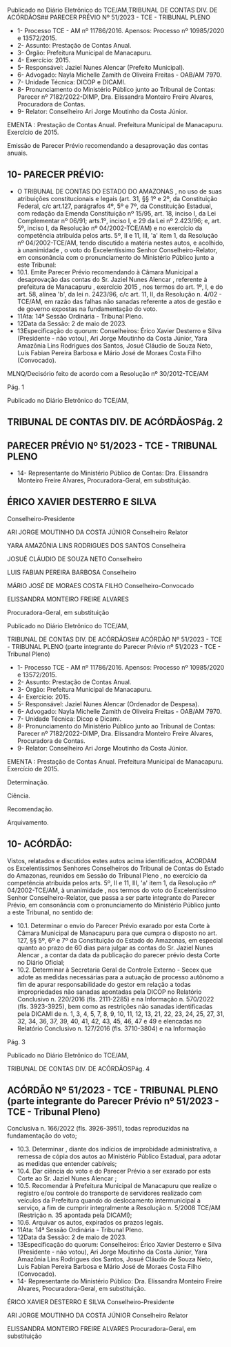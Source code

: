 Publicado  no  Diário  Eletrônico do TCE/AM,TRIBUNAL DE CONTAS DIV. DE ACÓRDÃOS## PARECER PRÉVIO Nº 51/2023 - TCE - TRIBUNAL PLENO

- 1- Processo TCE - AM nº 11786/2016. Apensos: Processo nº  10985/2020 e 13572/2015.
- 2- Assunto: Prestação de Contas Anual.
- 3- Órgão: Prefeitura Municipal de Manacapuru.
- 4- Exercício: 2015.
- 5- Responsável: Jaziel Nunes Alencar (Prefeito Municipal).
- 6- Advogado: Nayla Michelle Zamith de Oliveira Freitas - OAB/AM 7970.
- 7- Unidade Técnica: DICOP e DICAMI.
- 8- Pronunciamento  do  Ministério  Público  junto  ao  Tribunal  de  Contas: Parecer  nº 7182/2022-DIMP,  Dra. Elissandra Monteiro Freire Alvares, Procuradora de Contas.
- 9- Relator: Conselheiro Ari Jorge Moutinho da Costa Júnior.

EMENTA :  Prestação  de  Contas  Anual.    Prefeitura Municipal de Manacapuru.  Exercício de 2015.

Emissão de Parecer Prévio recomendando a desaprovação das contas anuais.

## 10-  PARECER PRÉVIO:

- O  TRIBUNAL  DE  CONTAS  DO  ESTADO  DO  AMAZONAS ,  no  uso  de  suas atribuições  constitucionais  e  legais  (art.  31,  §§  1º  e  2º,  da  Constituição  Federal,  c/c art.127,  parágrafos  4º,  5º  e  7º,  da  Constituição  Estadual,  com  redação  da  Emenda Constituição nº 15/95, art. 18, inciso I, da Lei Complementar nº 06/91; arts.1º, inciso I, e 29  da  Lei  nº  2.423/96;  e,  art.  5º,  inciso  I,  da  Resolução  nº  04/2002-TCE/AM)  e  no exercício da competência atribuída pelos arts. 5º, II e 11, III, 'a' item 1, da Resolução nº 04/2002-TCE/AM, tendo discutido a matéria nestes autos, e acolhido, à unanimidade , o voto do Excelentíssimo Senhor Conselheiro-Relator, em consonância com o pronunciamento do Ministério Público junto a este Tribunal:
- 10.1. Emite Parecer Prévio recomendando à Câmara Municipal a desaprovação das  contas do Sr.  Jaziel  Nunes  Alencar ,  referente  à prefeitura de Manacapuru , exercício 2015 , nos termos do art. 1º, I, e do art. 58, alínea 'b', da lei n. 2423/96, c/c art. 11, II, da Resolução n. 4/02 -  TCE/AM,  em  razão  das  falhas  não  sanadas  referente  a  atos  de gestão e de governo expostas na fundamentação do voto.
- 11Ata: 14ª Sessão Ordinária - Tribunal Pleno.
- 12Data da Sessão: 2 de maio de 2023.
- 13Especificação do quorum: Conselheiros: Érico Xavier Desterro e Silva (Presidente - não votou), Ari Jorge Moutinho da Costa Júnior, Yara Amazônia Lins Rodrigues dos Santos, Josué Cláudio de Souza Neto, Luis Fabian Pereira Barbosa e Mário José de Moraes Costa Filho (Convocado).

MLNQ/Decisório feito de acordo com a Resolução nº 30/2012-TCE/AM

Pág. 1

Publicado  no  Diário  Eletrônico do TCE/AM,

## TRIBUNAL DE CONTAS DIV. DE ACÓRDÃOSPág. 2

## PARECER PRÉVIO Nº 51/2023 - TCE - TRIBUNAL PLENO

- 14-  Representante do Ministério Público de Contas: Dra. Elissandra Monteiro Freire Alvares, Procuradora-Geral, em substituição.

## ÉRICO XAVIER DESTERRO E SILVA

Conselheiro-Presidente

ARI JORGE MOUTINHO DA COSTA JÚNIOR Conselheiro Relator

YARA AMAZÔNIA LINS RODRIGUES DOS SANTOS Conselheira

JOSUÉ CLÁUDIO DE SOUZA NETO Conselheiro

LUIS FABIAN PEREIRA BARBOSA Conselheiro

MÁRIO JOSÉ DE MORAES COSTA FILHO Conselheiro-Convocado

ELISSANDRA MONTEIRO FREIRE ALVARES

Procuradora-Geral, em substituição

Publicado  no  Diário  Eletrônico do TCE/AM,

TRIBUNAL DE CONTAS DIV. DE ACÓRDÃOS## ACÓRDÃO Nº 51/2023 - TCE - TRIBUNAL PLENO (parte integrante do Parecer Prévio nº 51/2023 - TCE - Tribunal Pleno)

- 1- Processo TCE - AM nº 11786/2016. Apensos: Processo nº  10985/2020 e 13572/2015.
- 2- Assunto: Prestação de Contas Anual.
- 3- Órgão: Prefeitura Municipal de Manacapuru.
- 4- Exercício: 2015.
- 5- Responsável: Jaziel Nunes Alencar (Ordenador de Despesa).
- 6- Advogado: Nayla Michelle Zamith de Oliveira Freitas - OAB/AM 7970.
- 7- Unidade Técnica: Dicop e Dicami.
- 8- Pronunciamento  do  Ministério  Público  junto  ao  Tribunal  de  Contas: Parecer  nº 7182/2022-DIMP,  Dra. Elissandra Monteiro Freire Alvares, Procuradora de Contas.
- 9- Relator: Conselheiro Ari Jorge Moutinho da Costa Júnior.

EMENTA :  Prestação  de  Contas  Anual.    Prefeitura Municipal de Manacapuru. Exercício de 2015.

Determinação.

Ciência.

Recomendação.

Arquivamento.

## 10-  ACÓRDÃO:

Vistos, relatados e discutidos estes autos acima identificados, ACORDAM os Excelentíssimos Senhores Conselheiros do Tribunal de Contas do Estado do Amazonas, reunidos em Sessão do Tribunal Pleno , no exercício da competência atribuída pelos arts. 5º, II e 11, III, 'a' item 1, da Resolução nº 04/2002-TCE/AM, à unanimidade , nos termos do voto do Excelentíssimo Senhor Conselheiro-Relator, que passa a ser parte integrante do Parecer Prévio, em consonância com o pronunciamento do Ministério Público junto a este Tribunal, no sentido de:

- 10.1. Determinar o  envio  do  Parecer  Prévio  exarado  por  esta  Corte  à Câmara Municipal de Manacapuru para que cumpra o disposto no art. 127,  §§  5º,  6º  e  7º  da  Constituição  do  Estado  do  Amazonas,  em especial quanto ao prazo de 60 dias para julgar as contas do Sr. Jaziel Nunes Alencar , a contar da data da publicação do parecer prévio desta Corte no Diário Oficial;
- 10.2. Determinar à Secretaria Geral de Controle Externo - Secex que adote as medidas necessárias para a autuação de processo autônomo a fim de apurar responsabilidade do gestor em relação a todas impropriedades  não  sanadas  apontadas  pela  DICOP  no  Relatório Conclusivo n. 220/2016 (fls. 2111-2285) e na Informação n. 570/2022 (fls.  3923-3925),  bem  como  as  restrições  não  sanadas  identificadas pela DICAMI de n. 1, 3, 4, 5, 7, 8, 9, 10, 11, 12, 13, 21, 22, 23, 24, 25, 27, 31, 32, 34, 36, 37, 39, 40, 41, 42, 43, 45, 46, 47 e 49 e elencadas no Relatório Conclusivo n. 127/2016 (fls. 3710-3804) e na Informação

Pág. 3

Publicado  no  Diário  Eletrônico do TCE/AM,

TRIBUNAL DE CONTAS DIV. DE ACÓRDÃOSPág. 4

## ACÓRDÃO Nº 51/2023 - TCE - TRIBUNAL PLENO (parte integrante do Parecer Prévio nº 51/2023 - TCE - Tribunal Pleno)

Conclusiva n. 166/2022 (fls. 3926-3951), todas reproduzidas na fundamentação do voto;

- 10.3. Determinar , diante dos  indícios de  improbidade  administrativa, a remessa de cópia dos autos ao Ministério Público Estadual, para adotar as medidas que entender cabíveis;
- 10.4. Dar ciência do voto e do Parecer Prévio a ser exarado por esta Corte ao Sr. Jaziel Nunes Alencar ;
- 10.5. Recomendar à  Prefeitura  Municipal  de  Manacapuru  que  realize  o registro e/ou controle do  transporte de  servidores realizado com veículos da Prefeitura quando  do deslocamento intermunicipal a serviço,  a  fim  de  cumprir  integralmente  a  Resolução  n.  5/2008  TCE/AM (Restrição n. 35  apontada pela DICAMI);
- 10.6. Arquivar os autos, expirados os prazos legais.
- 11Ata: 14ª Sessão Ordinária - Tribunal Pleno.
- 12Data da Sessão: 2 de maio de 2023.
- 13Especificação do quorum: Conselheiros: Érico Xavier Desterro e Silva (Presidente - não votou), Ari Jorge Moutinho da Costa Júnior, Yara Amazônia Lins Rodrigues dos Santos, Josué Cláudio de Souza Neto, Luis Fabian Pereira Barbosa e Mário José de Moraes Costa Filho (Convocado).
- 14-  Representante do Ministério Público: Dra. Elissandra Monteiro Freire Alvares, Procuradora-Geral, em substituição.

ÉRICO XAVIER DESTERRO E SILVA Conselheiro-Presidente

ARI JORGE MOUTINHO DA COSTA JÚNIOR Conselheiro Relator

ELISSANDRA MONTEIRO FREIRE ALVARES Procuradora-Geral, em substituição